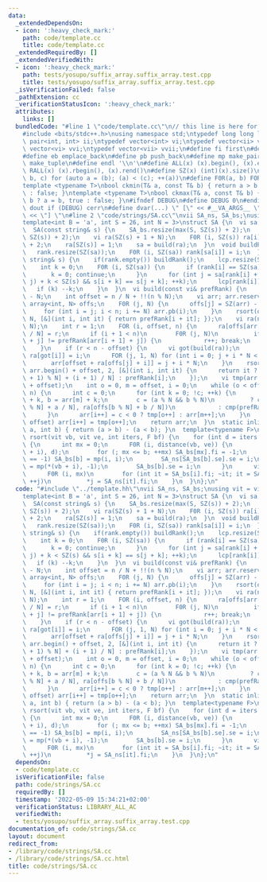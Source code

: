 ```yaml
---
data:
  _extendedDependsOn:
  - icon: ':heavy_check_mark:'
    path: code/template.cc
    title: code/template.cc
  _extendedRequiredBy: []
  _extendedVerifiedWith:
  - icon: ':heavy_check_mark:'
    path: tests/yosupo/suffix_array.suffix_array.test.cpp
    title: tests/yosupo/suffix_array.suffix_array.test.cpp
  _isVerificationFailed: false
  _pathExtension: cc
  _verificationStatusIcon: ':heavy_check_mark:'
  attributes:
    links: []
  bundledCode: "#line 1 \"code/template.cc\"\n// this line is here for a reason\n\
    #include <bits/stdc++.h>\nusing namespace std;\ntypedef long long ll;\ntypedef\
    \ pair<int, int> ii;\ntypedef vector<int> vi;\ntypedef vector<ii> vii;\ntypedef\
    \ vector<vi> vvi;\ntypedef vector<vii> vvii;\n#define fi first\n#define se second\n\
    #define eb emplace_back\n#define pb push_back\n#define mp make_pair\n#define mt\
    \ make_tuple\n#define endl '\\n'\n#define ALL(x) (x).begin(), (x).end()\n#define\
    \ RALL(x) (x).rbegin(), (x).rend()\n#define SZ(x) (int)(x).size()\n#define FOR(a,\
    \ b, c) for (auto a = (b); (a) < (c); ++(a))\n#define F0R(a, b) FOR (a, 0, (b))\n\
    template <typename T>\nbool ckmin(T& a, const T& b) { return a > b ? a = b, true\
    \ : false; }\ntemplate <typename T>\nbool ckmax(T& a, const T& b) { return a <\
    \ b ? a = b, true : false; }\n#ifndef DEBUG\n#define DEBUG 0\n#endif\n#define\
    \ dout if (DEBUG) cerr\n#define dvar(...) \" [\" << #__VA_ARGS__ \": \" << (__VA_ARGS__)\
    \ << \"] \"\n#line 2 \"code/strings/SA.cc\"\nvii SA_ns, SA_bs;\nusing vit = vi::iterator;\n\
    template<int B = 'a', int S = 26, int N = 3>\nstruct SA {\n  vi sa, rank, lcp;\n\
    \  SA(const string& s) {\n    SA_bs.resize(max(S, SZ(s)) + 2);\n    SA_ns.resize(max(S,\
    \ SZ(s)) + 2);\n    vi ra(SZ(s) + 1 + N);\n    F0R (i, SZ(s)) ra[i] = s[i] - B\
    \ + 2;\n    ra[SZ(s)] = 1;\n    sa = build(ra);\n  }\n  void buildRank() {\n \
    \   rank.resize(SZ(sa));\n    F0R (i, SZ(sa)) rank[sa[i]] = i;\n  }\n  void buildLcp(const\
    \ string& s) {\n    if(rank.empty()) buildRank();\n    lcp.resize(SZ(sa) - 1);\n\
    \    int k = 0;\n    F0R (i, SZ(sa)) {\n      if (rank[i] == SZ(sa) - 1) {\n \
    \       k = 0; continue;\n      }\n      for (int j = sa[rank[i] + 1]; max(i,\
    \ j) + k < SZ(s) && s[i + k] == s[j + k]; ++k);\n      lcp[rank[i]] = k;\n   \
    \   if (k) --k;\n    }\n  }\n  vi build(const vi& prefRank) {\n    int n = SZ(prefRank)\
    \ - N;\n    int offset = n / N + !!(n % N);\n    vi arr; arr.reserve(n);\n   \
    \ array<int, N> offs;\n    F0R (j, N) {\n      offs[j] = SZ(arr) - offset;\n \
    \     for (int i = j; i < n; i += N) arr.pb(i);\n    }\n    rsort(offset + ALL(arr),\
    \ N, [&](int i, int it) { return prefRank[i + it]; });\n    vi ra(n - offset +\
    \ N);\n    int r = 1;\n    FOR (i, offset, n) {\n      ra[offs[arr[i] % N] + arr[i]\
    \ / N] = r;\n      if (i + 1 < n)\n        F0R (j, N)\n          if (prefRank[arr[i]\
    \ + j] != prefRank[arr[i + 1] + j]) {\n            r++; break;\n          }\n\
    \    }\n    if (r < n - offset) {\n      vi got(build(ra));\n      F0R (i, SZ(got))\
    \ ra[got[i]] = i;\n      FOR (j, 1, N) for (int i = 0; j + i * N < n; ++i)\n \
    \       arr[offset + ra[offs[j] + i]] = j + i * N;\n    }\n    rsort(arr.begin(),\
    \ arr.begin() + offset, 2, [&](int i, int it) {\n      return it ? ra[offs[(i\
    \ + 1) % N] + (i + 1) / N] : prefRank[i];\n    });\n    vi tmp(arr.begin(), arr.begin()\
    \ + offset);\n    int o = 0, m = offset, i = 0;\n    while (o < offset && m <\
    \ n) {\n      int c = 0;\n      for (int k = 0; !c; ++k) {\n        int a = tmp[o]\
    \ + k, b = arr[m] + k;\n        c = (a % N && b % N)\n          ? cmp(ra[offs[a\
    \ % N] + a / N], ra[offs[b % N] + b / N])\n            : cmp(prefRank[a], prefRank[b]);\n\
    \      }\n      arr[i++] = c < 0 ? tmp[o++] : arr[m++];\n    }\n    while (o <\
    \ offset) arr[i++] = tmp[o++];\n    return arr;\n  }\n  static inline int cmp(int\
    \ a, int b) { return (a > b) - (a < b); }\n  template<typename F>\n  static void\
    \ rsort(vit vb, vit ve, int iters, F bf) {\n    for (int d = iters - 1; ~d; --d)\
    \ {\n      int mx = 0;\n      F0R (i, distance(vb, ve)) {\n        int b = bf(*(vb\
    \ + i), d);\n        for (; mx <= b; ++mx) SA_bs[mx].fi = -1;\n        if (SA_bs[b].fi\
    \ == -1) SA_bs[b] = mp(i, i);\n        SA_ns[SA_bs[b].se].se = i;\n        SA_ns[i]\
    \ = mp(*(vb + i), -1);\n        SA_bs[b].se = i;\n      }\n      vit j = vb;\n\
    \      F0R (i, mx)\n        for (int it = SA_bs[i].fi; ~it; it = SA_ns[it].se,\
    \ ++j)\n          *j = SA_ns[it].fi;\n    }\n  }\n};\n"
  code: "#include \"../template.hh\"\nvii SA_ns, SA_bs;\nusing vit = vi::iterator;\n\
    template<int B = 'a', int S = 26, int N = 3>\nstruct SA {\n  vi sa, rank, lcp;\n\
    \  SA(const string& s) {\n    SA_bs.resize(max(S, SZ(s)) + 2);\n    SA_ns.resize(max(S,\
    \ SZ(s)) + 2);\n    vi ra(SZ(s) + 1 + N);\n    F0R (i, SZ(s)) ra[i] = s[i] - B\
    \ + 2;\n    ra[SZ(s)] = 1;\n    sa = build(ra);\n  }\n  void buildRank() {\n \
    \   rank.resize(SZ(sa));\n    F0R (i, SZ(sa)) rank[sa[i]] = i;\n  }\n  void buildLcp(const\
    \ string& s) {\n    if(rank.empty()) buildRank();\n    lcp.resize(SZ(sa) - 1);\n\
    \    int k = 0;\n    F0R (i, SZ(sa)) {\n      if (rank[i] == SZ(sa) - 1) {\n \
    \       k = 0; continue;\n      }\n      for (int j = sa[rank[i] + 1]; max(i,\
    \ j) + k < SZ(s) && s[i + k] == s[j + k]; ++k);\n      lcp[rank[i]] = k;\n   \
    \   if (k) --k;\n    }\n  }\n  vi build(const vi& prefRank) {\n    int n = SZ(prefRank)\
    \ - N;\n    int offset = n / N + !!(n % N);\n    vi arr; arr.reserve(n);\n   \
    \ array<int, N> offs;\n    F0R (j, N) {\n      offs[j] = SZ(arr) - offset;\n \
    \     for (int i = j; i < n; i += N) arr.pb(i);\n    }\n    rsort(offset + ALL(arr),\
    \ N, [&](int i, int it) { return prefRank[i + it]; });\n    vi ra(n - offset +\
    \ N);\n    int r = 1;\n    FOR (i, offset, n) {\n      ra[offs[arr[i] % N] + arr[i]\
    \ / N] = r;\n      if (i + 1 < n)\n        F0R (j, N)\n          if (prefRank[arr[i]\
    \ + j] != prefRank[arr[i + 1] + j]) {\n            r++; break;\n          }\n\
    \    }\n    if (r < n - offset) {\n      vi got(build(ra));\n      F0R (i, SZ(got))\
    \ ra[got[i]] = i;\n      FOR (j, 1, N) for (int i = 0; j + i * N < n; ++i)\n \
    \       arr[offset + ra[offs[j] + i]] = j + i * N;\n    }\n    rsort(arr.begin(),\
    \ arr.begin() + offset, 2, [&](int i, int it) {\n      return it ? ra[offs[(i\
    \ + 1) % N] + (i + 1) / N] : prefRank[i];\n    });\n    vi tmp(arr.begin(), arr.begin()\
    \ + offset);\n    int o = 0, m = offset, i = 0;\n    while (o < offset && m <\
    \ n) {\n      int c = 0;\n      for (int k = 0; !c; ++k) {\n        int a = tmp[o]\
    \ + k, b = arr[m] + k;\n        c = (a % N && b % N)\n          ? cmp(ra[offs[a\
    \ % N] + a / N], ra[offs[b % N] + b / N])\n            : cmp(prefRank[a], prefRank[b]);\n\
    \      }\n      arr[i++] = c < 0 ? tmp[o++] : arr[m++];\n    }\n    while (o <\
    \ offset) arr[i++] = tmp[o++];\n    return arr;\n  }\n  static inline int cmp(int\
    \ a, int b) { return (a > b) - (a < b); }\n  template<typename F>\n  static void\
    \ rsort(vit vb, vit ve, int iters, F bf) {\n    for (int d = iters - 1; ~d; --d)\
    \ {\n      int mx = 0;\n      F0R (i, distance(vb, ve)) {\n        int b = bf(*(vb\
    \ + i), d);\n        for (; mx <= b; ++mx) SA_bs[mx].fi = -1;\n        if (SA_bs[b].fi\
    \ == -1) SA_bs[b] = mp(i, i);\n        SA_ns[SA_bs[b].se].se = i;\n        SA_ns[i]\
    \ = mp(*(vb + i), -1);\n        SA_bs[b].se = i;\n      }\n      vit j = vb;\n\
    \      F0R (i, mx)\n        for (int it = SA_bs[i].fi; ~it; it = SA_ns[it].se,\
    \ ++j)\n          *j = SA_ns[it].fi;\n    }\n  }\n};\n"
  dependsOn:
  - code/template.cc
  isVerificationFile: false
  path: code/strings/SA.cc
  requiredBy: []
  timestamp: '2022-05-09 15:34:21+02:00'
  verificationStatus: LIBRARY_ALL_AC
  verifiedWith:
  - tests/yosupo/suffix_array.suffix_array.test.cpp
documentation_of: code/strings/SA.cc
layout: document
redirect_from:
- /library/code/strings/SA.cc
- /library/code/strings/SA.cc.html
title: code/strings/SA.cc
---
```

